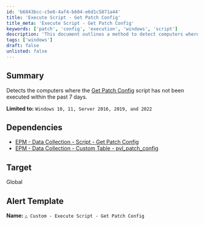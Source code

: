 ```yaml
---
id: 'b6843bcc-c5e6-4af4-b604-e6d1c5871a44'
title: 'Execute Script - Get Patch Config'
title_meta: 'Execute Script - Get Patch Config'
keywords: ['patch', 'config', 'execution', 'windows', 'script']
description: 'This document outlines a method to detect computers where the Get Patch Config script has not been executed in the last 7 days. It is specifically designed for Windows 10, 11, Server 2016, 2019, and 2022 environments, ensuring that systems remain up-to-date with patch management practices.'
tags: ['windows']
draft: false
unlisted: false
---
```


## Summary

Detects the computers where the [Get Patch Config](<../scripts/Get Patch Config.md>) script has not been executed within the past 7 days.

**Limited to:** `Windows 10, 11, Server 2016, 2019, and 2022`

## Dependencies

- [EPM - Data Collection - Script - Get Patch Config](<../scripts/Get Patch Config.md>)
- [EPM - Data Collection - Custom Table - pvl_patch_config](<../tables/pvl_patch_config.md>)

## Target

Global

## Alert Template

**Name:** `△ Custom - Execute Script - Get Patch Config`



